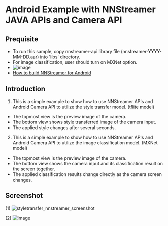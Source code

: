 # Android Example with NNStreamer JAVA APIs and Camera API

## Prequisite

- To run this sample, copy nnstreamer-api library file (nnstreamer-YYYY-MM-DD.aar) into 'libs' directory.
- For image classification, user should turn on MXNet option.
- ![image](https://user-images.githubusercontent.com/81565280/173046787-ded3aa1e-6815-41d2-b61b-b9616371a5a7.png)
- [How to build NNStreamer for Android](https://github.com/nnstreamer/nnstreamer/tree/master/api/android)

## Introduction

1. This is a simple example to show how to use NNStreamer APIs and Android Camera API to utilize the style transfer model. (tflite model)

- The topmost view is the preview image of the camera.
- The bottom view shows style transferred image of the camera input.
- The applied style changes after several seconds.

2. This is a simple example to show how to use NNStreamer APIs and Android Camera API to utilize the image classification model. (MXNet model)

- The topmost view is the preview image of the camera.
- The bottom view shows the camera input and its classification result on the screen together.
- The applied classification results change directly as the camera screen changes.

## Screenshot

(1) ![styletransfer_nnstreamer_screenshot](./styletransfer_nnstreamer_screenshot.webp)

(2) ![image](https://user-images.githubusercontent.com/81565280/173046757-ff4c989a-bf12-4212-87a6-e583ab79506c.png)

